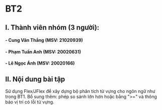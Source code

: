 # BT2

## I. Thành viên nhóm (3 người):
#### - Cung Văn Thắng (MSV: 21020939)
#### - Phạm Tuấn Anh (MSV: 20020631)
#### - Lê Ngọc Ánh (MSV: 20020166)

## II. Nội dung bài tập
Sử dụng Flex/JFlex để xây dựng bộ phân tích từ vựng cho ngôn ngữ như trong BT1. Bổ sung thêm: phép so sánh lớn hơn hoặc bằng ">=" và thông báo vị trí có lỗi từ vựng.

